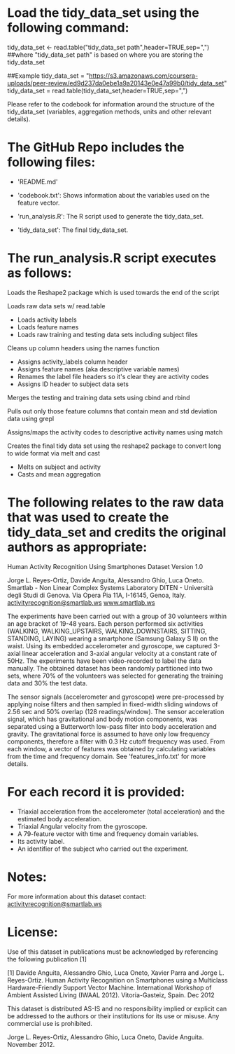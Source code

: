 Load the tidy_data_set using the following command: 
=========================================

tidy_data_set <- read.table("tidy_data_set path",header=TRUE,sep=",")
##where "tidy_data_set path" is based on where you are storing the tidy_data_set

##Example
tidy_data_set = "https://s3.amazonaws.com/coursera-uploads/peer-review/ed9d237da0ebe1a9a20143e0e47a99b0/tidy_data_set"
tidy_data_set = read.table(tidy_data_set,header=TRUE,sep=",")

Please refer to the codebook for information around the structure of the tidy_data_set (variables, aggregation methods, units and other relevant details).

The GitHub Repo includes the following files:
=========================================

- 'README.md'

- 'codebook.txt': Shows information about the variables used on the feature vector.

- 'run_analysis.R': The R script used to generate the tidy_data_set.

- 'tidy_data_set': The final tidy_data_set.

The run_analysis.R script executes as follows:
=========================================
Loads the Reshape2 package which is used towards the end of the script

Loads raw data sets w/ read.table
  - Loads activity labels
  - Loads feature names
  - Loads raw training and testing data sets including subject files

Cleans up column headers using the names function
  - Assigns activity_labels column header
  - Assigns feature names (aka descriptive variable names)
  - Renames the label file headers so it's clear they are activity codes
  - Assigns ID header to subject data sets
  
Merges the testing and training data sets using cbind and rbind

Pulls out only those feature columns that contain mean and std deviation data using grepl

Assigns/maps the activity codes to descriptive activity names using match

Creates the final tidy data set using the reshape2 package to convert long to wide format via melt and cast
  - Melts on subject and activity
  - Casts and mean aggregation

The following relates to the raw data that was used to create the tidy_data_set and credits the original authors as appropriate:
=========================================

Human Activity Recognition Using Smartphones Dataset
Version 1.0

Jorge L. Reyes-Ortiz, Davide Anguita, Alessandro Ghio, Luca Oneto.
Smartlab - Non Linear Complex Systems Laboratory
DITEN - Università degli Studi di Genova.
Via Opera Pia 11A, I-16145, Genoa, Italy.
activityrecognition@smartlab.ws
www.smartlab.ws


The experiments have been carried out with a group of 30 volunteers within an age bracket of 19-48 years. Each person performed six activities (WALKING, WALKING_UPSTAIRS, WALKING_DOWNSTAIRS, SITTING, STANDING, LAYING) wearing a smartphone (Samsung Galaxy S II) on the waist. Using its embedded accelerometer and gyroscope, we captured 3-axial linear acceleration and 3-axial angular velocity at a constant rate of 50Hz. The experiments have been video-recorded to label the data manually. The obtained dataset has been randomly partitioned into two sets, where 70% of the volunteers was selected for generating the training data and 30% the test data. 

The sensor signals (accelerometer and gyroscope) were pre-processed by applying noise filters and then sampled in fixed-width sliding windows of 2.56 sec and 50% overlap (128 readings/window). The sensor acceleration signal, which has gravitational and body motion components, was separated using a Butterworth low-pass filter into body acceleration and gravity. The gravitational force is assumed to have only low frequency components, therefore a filter with 0.3 Hz cutoff frequency was used. From each window, a vector of features was obtained by calculating variables from the time and frequency domain. See 'features_info.txt' for more details. 

For each record it is provided:
======================================

- Triaxial acceleration from the accelerometer (total acceleration) and the estimated body acceleration.
- Triaxial Angular velocity from the gyroscope. 
- A 79-feature vector with time and frequency domain variables. 
- Its activity label. 
- An identifier of the subject who carried out the experiment.

Notes: 
======
For more information about this dataset contact: activityrecognition@smartlab.ws

License:
========
Use of this dataset in publications must be acknowledged by referencing the following publication [1] 

[1] Davide Anguita, Alessandro Ghio, Luca Oneto, Xavier Parra and Jorge L. Reyes-Ortiz. Human Activity Recognition on Smartphones using a Multiclass Hardware-Friendly Support Vector Machine. International Workshop of Ambient Assisted Living (IWAAL 2012). Vitoria-Gasteiz, Spain. Dec 2012

This dataset is distributed AS-IS and no responsibility implied or explicit can be addressed to the authors or their institutions for its use or misuse. Any commercial use is prohibited.

Jorge L. Reyes-Ortiz, Alessandro Ghio, Luca Oneto, Davide Anguita. November 2012.
